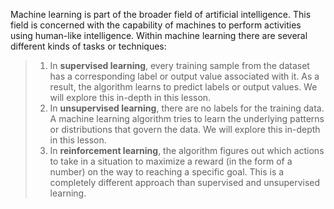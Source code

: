 Machine learning is part of the broader field of artificial intelligence. This field is concerned with the capability of machines to perform activities using human-like intelligence. Within machine learning there are several different kinds of tasks or techniques:
> 1. In **supervised learning**, every training sample from the dataset has a corresponding label or output value associated with it. As a result, the algorithm learns to predict labels or output values. We will explore this in-depth in this lesson.
> 2. In **unsupervised learning**, there are no labels for the training data. A machine learning algorithm tries to learn the underlying patterns or distributions that govern the data. We will explore this in-depth in this lesson.
> 3. In **reinforcement learning**, the algorithm figures out which actions to take in a situation to maximize a reward (in the form of a number) on the way to reaching a specific goal. This is a completely different approach than supervised and unsupervised learning. 
